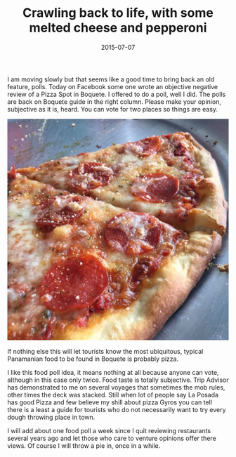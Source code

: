 ﻿---
layout: post
title:  "Crawling back to life, with some melted cheese and pepperoni"
date:   2015-07-07
categories: Boquete, Featured, Restaurants
comments: false
---
I am moving slowly but that seems like a good time to bring back an old feature, polls. Today on Facebook some one wrote an objective negative review of a Pizza Spot in Boquete. I offered to do a poll, well I did. The polls are back on Boquete guide in the right column. Please make your opinion, subjective as it is,  heard. You can vote for two places so things are easy.

![alt text](https://raw.githubusercontent.com/akfmsu/akfmsu.github.io/master/uploads/2015/05/IMG_3889-550x550.jpg "Pizza")

If nothing else this will let tourists know the most ubiquitous, typical Panamanian food to be found in Boquete is probably pizza.

I like this food poll idea, it means nothing at all because anyone can vote, although in this case only twice. Food taste is totally subjective.  Trip Advisor has demonstrated to me on several voyages that sometimes the mob rules, other times the deck was stacked. Still when lot of people say La Posada has good Pizza and few believe my shill about pizza Gyros you can tell there is a least a guide for tourists who do not necessarily want to try every dough throwing place in town.

I will add about one food poll a week since I quit reviewing restaurants several years ago and let those who care to venture opinions offer there views. Of course I will throw a pie in, once in a while.